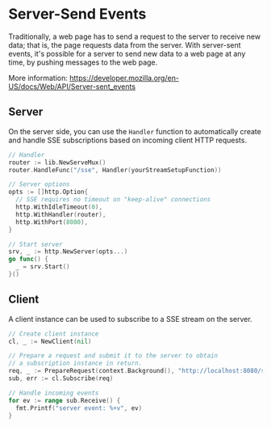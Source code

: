 # Server-Send Events

Traditionally, a web page has to send a request to the server to receive new
data; that is, the page requests data from the server. With server-sent events,
it's possible for a server to send new data to a web page at any time, by
pushing messages to the web page.

More information: <https://developer.mozilla.org/en-US/docs/Web/API/Server-sent_events>

## Server

On the server side, you can use the `Handler` function to automatically
create and handle SSE subscriptions based on incoming client HTTP requests.

```go
// Handler
router := lib.NewServeMux()
router.HandleFunc("/sse", Handler(yourStreamSetupFunction))

// Server options
opts := []http.Option{
  // SSE requires no timeout on "keep-alive" connections
  http.WithIdleTimeout(0),
  http.WithHandler(router),
  http.WithPort(8080),
}

// Start server
srv, _ := http.NewServer(opts...)
go func() {
  _ = srv.Start()
}()
```

## Client

A client instance can be used to subscribe to a SSE stream on the server.

```go
// Create client instance
cl, _ := NewClient(nil)

// Prepare a request and submit it to the server to obtain
// a subscription instance in return.
req, _ := PrepareRequest(context.Background(), "http://localhost:8080/sse", nil)
sub, err := cl.Subscribe(req)

// Handle incoming events
for ev := range sub.Receive() {
  fmt.Printf("server event: %+v", ev)
}
```
